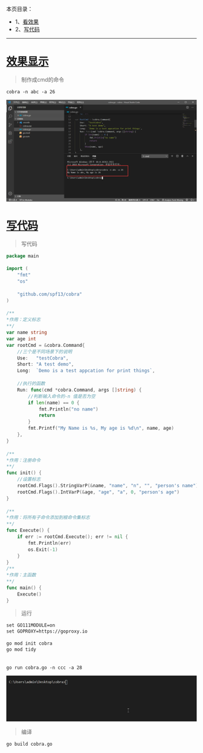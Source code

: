 本页目录：
- 1、[看效果](#go-01)
- 2、[写代码](#go-02)

***


# <a name="go-01" href="#" >效果显示</a>

> 制作成cmd的命令

```
cobra -n abc -a 26
```

![](image/2-1.png)

# <a name="go-02" href="#" >写代码</a>

> 写代码

```go
package main
 
import (
	"fmt"
	"os"
 
	"github.com/spf13/cobra"
)

/**
*作用：定义标志
**/
var name string
var age int
var rootCmd = &cobra.Command{
	//三个是不同场景下的说明
	Use:   "testCobra",
	Short: "A test demo",
	Long:  `Demo is a test appcation for print things`,

	//执行的函数
	Run: func(cmd *cobra.Command, args []string) {
		//判断输入命令的-n 值是否为空
		if len(name) == 0 {
			fmt.Println("no name")
			return
		}
		fmt.Printf("My Name is %s, My age is %d\n", name, age)
	},
}
 
/**
*作用：注册命令
**/
func init() {
	//设置标志
	rootCmd.Flags().StringVarP(&name, "name", "n", "", "person's name")
	rootCmd.Flags().IntVarP(&age, "age", "a", 0, "person's age")
}

/**
*作用：将所有子命令添加到根命令集标志
**/
func Execute() {
	if err := rootCmd.Execute(); err != nil {
		fmt.Println(err)
		os.Exit(-1)
	}
}
/**
*作用：主函数
**/
func main() {
	Execute()
}
```

> 运行

```
set GO111MODULE=on
set GOPROXY=https://goproxy.io

go mod init cobra
go mod tidy


go run cobra.go -n ccc -a 28
```

![](image/2-2.gif)

> 编译

```
go build cobra.go
```
